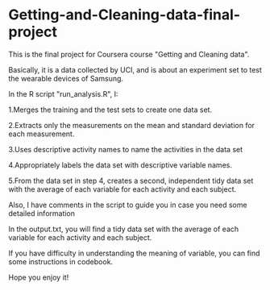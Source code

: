 # Getting-and-Cleaning-data-final-project

This is the final project for Coursera course "Getting and Cleaning data".

Basically, it is a data collected by UCI, and is about an experiment set to test the wearable devices of Samsung.

In the R script "run_analysis.R", I: 

1.Merges the training and the test sets to create one data set. 

2.Extracts only the measurements on the mean and standard deviation for each measurement.

3.Uses descriptive activity names to name the activities in the data set

4.Appropriately labels the data set with descriptive variable names.

5.From the data set in step 4, creates a second, independent tidy data set with the average of each variable for each activity and each subject.

Also, I have comments in the script to guide you in case you need some detailed information 

In the output.txt, you will find a tidy data set with the average of each variable for each activity and each subject.

If you have difficulty in understanding the meaning of variable, you can find some instructions in codebook.

Hope you enjoy it!
